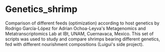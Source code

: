 # Genetics_shrimp
Comparison of different feeds (optimization) according  to host genetics
by Rodrigo García-López for Adrian Ochoa-Leyva's Metagenomics and Metatranscriptomics Lab at IBt, UNAM, Cuernavaca, Mexico.
This set of scripts was used to study and compare shrimps bearing different genetics, fed with different nourishment compositions (Luigui's side project).
